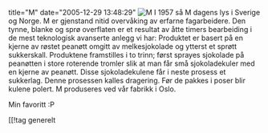 title="M"
date="2005-12-29 13:48:29"
<img src="http://pjatt.net/images/2005/12/5_2_17_right.jpg" alt="M"  />
I 1957 så M dagens lys i Sverige og Norge. M er gjenstand nitid overvåking av erfarne fagarbeidere. Den tynne, blanke og sprø overflaten er et resultat av åtte timers bearbeiding i de mest teknologisk avanserte anlegg vi har: Produktet er basert på en kjerne av røstet peanøtt omgitt av melkesjokolade og ytterst et sprøtt sukkerskall. Produktene framstilles i to trinn; først sprayes sjokolade på peanøtten i store roterende tromler slik at man får små sjokoladekuler med en kjerne av peanøtt. Disse sjokoladekulene får i neste prosess et sukkerlag. Denne prosessen kalles dragering. Før de pakkes i poser blir kulene polert. M produseres ved vår fabrikk i Oslo.

Min favoritt :P

[[!tag  generelt
